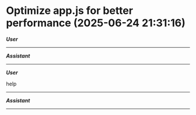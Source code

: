 <!-- Generated by SpecStory -->

# Optimize app.js for better performance (2025-06-24 21:31:16)

_**User**_



---

_**Assistant**_



---

_**User**_

help

---

_**Assistant**_



---

